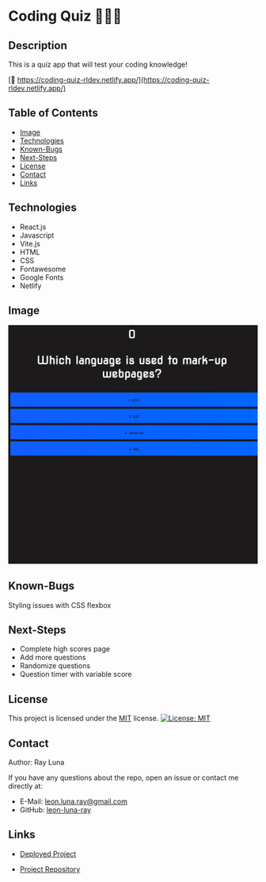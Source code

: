 # Coding Quiz 👨🏻‍💻

## Description

This is a quiz app that will test your coding knowledge!

[🚀 https://coding-quiz-rldev.netlify.app/](https://coding-quiz-rldev.netlify.app/)

## Table of Contents

- [Image](#image)
- [Technologies](#technologies)
- [Known-Bugs](#known-bugs)
- [Next-Steps](#next-steps)
- [License](#license)
- [Contact](#contact)
- [Links](#links)

## Technologies

- React.js
- Javascript
- Vite.js
- HTML
- CSS
- Fontawesome
- Google Fonts
- Netlify

## Image

![Screenshot](./assets/coding-quiz.png)

## Known-Bugs

Styling issues with CSS flexbox

## Next-Steps

- Complete high scores page
- Add more questions
- Randomize questions
- Question timer with variable score

## License

This project is licensed under the [MIT](https://opensource.org/licenses/MIT) license.
[![License: MIT](https://img.shields.io/badge/License-MIT-yellow.svg)](https://opensource.org/licenses/MIT)

## Contact

Author: Ray Luna

If you have any questions about the repo, open an issue or contact me directly at:

- E-Mail: leon.luna.ray@gmail.com
- GitHub: [leon-luna-ray](https://github.com/leon-luna-ray)

## Links

- [Deployed Project](https://leon-luna-ray.github.io/coding-quiz/)

- [Project Repository](https://github.com/leon-luna-ray/coding-quiz)
